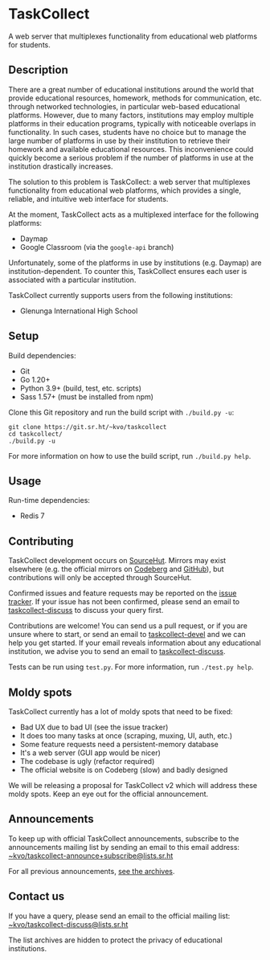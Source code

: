 # TaskCollect
A web server that multiplexes functionality from educational web platforms for students.

## Description

There are a great number of educational institutions around the world that provide educational resources, homework, methods for communication, etc. through networked technologies, in particular web-based educational platforms. However, due to many factors, institutions may employ multiple platforms in their education programs, typically with noticeable overlaps in functionality. In such cases, students have no choice but to manage the large number of platforms in use by their institution to retrieve their homework and available educational resources. This inconvenience could quickly become a serious problem if the number of platforms in use at the institution drastically increases.

The solution to this problem is TaskCollect: a web server that multiplexes functionality from educational web platforms, which provides a single, reliable, and intuitive web interface for students.

At the moment, TaskCollect acts as a multiplexed interface for the following platforms:
  * Daymap
  * Google Classroom (via the `google-api` branch)

Unfortunately, some of the platforms in use by institutions (e.g. Daymap) are institution-dependent. To counter this, TaskCollect ensures each user is associated with a particular institution.

TaskCollect currently supports users from the following institutions:
  * Glenunga International High School

## Setup

Build dependencies:
  * Git
  * Go 1.20+
  * Python 3.9+ (build, test, etc. scripts)
  * Sass 1.57+ (must be installed from npm)

Clone this Git repository and run the build script with `./build.py -u`:

```
git clone https://git.sr.ht/~kvo/taskcollect
cd taskcollect/
./build.py -u
```

For more information on how to use the build script, run `./build.py help`.

## Usage

Run-time dependencies:
  * Redis 7

## Contributing

TaskCollect development occurs on [SourceHut][1]. Mirrors may exist elsewhere (e.g. the official mirrors on [Codeberg][2] and [GitHub][3]), but contributions will only be accepted through SourceHut.

Confirmed issues and feature requests may be reported on the [issue tracker][4]. If your issue has not been confirmed, please send an email to [taskcollect-discuss][5] to discuss your query first.

Contributions are welcome! You can send us a pull request, or if you are unsure where to start, or send an email to [taskcollect-devel][6] and we can help you get started. If your email reveals information about any educational institution, we advise you to send an email to [taskcollect-discuss][5].

Tests can be run using `test.py`. For more information, run `./test.py help`.

## Moldy spots

TaskCollect currently has a lot of moldy spots that need to be fixed:
  * Bad UX due to bad UI (see the issue tracker)
  * It does too many tasks at once (scraping, muxing, UI, auth, etc.)
  * Some feature requests need a persistent-memory database
  * It's a web server (GUI app would be nicer)
  * The codebase is ugly (refactor required)
  * The official website is on Codeberg (slow) and badly designed

We will be releasing a proposal for TaskCollect v2 which will address these moldy spots. Keep an eye out for the official announcement.

## Announcements

To keep up with official TaskCollect announcements, subscribe to the announcements mailing list by sending an email to this email address: <~kvo/taskcollect-announce+subscribe@lists.sr.ht>

For all previous announcements, [see the archives][7].

## Contact us

If you have a query, please send an email to the official mailing list: <~kvo/taskcollect-discuss@lists.sr.ht>

The list archives are hidden to protect the privacy of educational institutions.


[1]: https://sr.ht/~kvo/taskcollect
[2]: https://codeberg.org/kvo/taskcollect
[3]: https://github.com/kv-o/taskcollect
[4]: https://todo.sr.ht/~kvo/taskcollect
[5]: mailto:~kvo/taskcollect-discuss@lists.sr.ht
[6]: mailto:~kvo/taskcollect-devel@lists.sr.ht
[7]: https://lists.sr.ht/~kvo/taskcollect-announce
